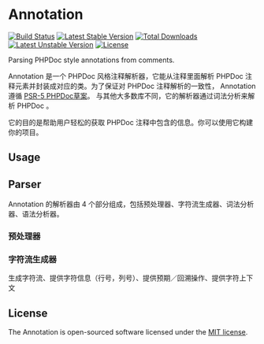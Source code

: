 # Annotation
[![Build Status](https://travis-ci.org/panlatent/annotation.svg)](https://travis-ci.org/panlatent/annotation)
[![Latest Stable Version](https://poser.pugx.org/panlatent/annotation/v/stable.svg)](https://packagist.org/packages/panlatent/annotation) 
[![Total Downloads](https://poser.pugx.org/panlatent/annotation/downloads.svg)](https://packagist.org/packages/panlatent/annotation) 
[![Latest Unstable Version](https://poser.pugx.org/panlatent/annotation/v/unstable.svg)](https://packagist.org/packages/panlatent/annotation) 
[![License](https://poser.pugx.org/panlatent/annotation/license.svg)](https://packagist.org/packages/panlatent/annotation)

Parsing PHPDoc style annotations from comments.

Annotation 是一个 PHPDoc 风格注释解析器，它能从注释里面解析 PHPDoc 注释元素并封装成对应的类。为了保证对 PHPDoc 注释解析的一致性，
Annotation 遵循 [PSR-5 PHPDoc草案](https://github.com/phpDocumentor/fig-standards/blob/master/proposed/phpdoc.md)。
与其他大多数库不同，它的解析器通过词法分析来解析 PHPDoc 。

它的目的是帮助用户轻松的获取 PHPDoc 注释中包含的信息。你可以使用它构建你的项目。

## Usage

## Parser

Annotation 的解析器由 4 个部分组成，包括预处理器、字符流生成器、词法分析器、语法分析器。

### 预处理器

### 字符流生成器

生成字符流、提供字符信息（行号，列号）、提供预期／回溯操作、提供字符上下文

## License

The Annotation is open-sourced software licensed under the [MIT license](http://opensource.org/licenses/MIT).